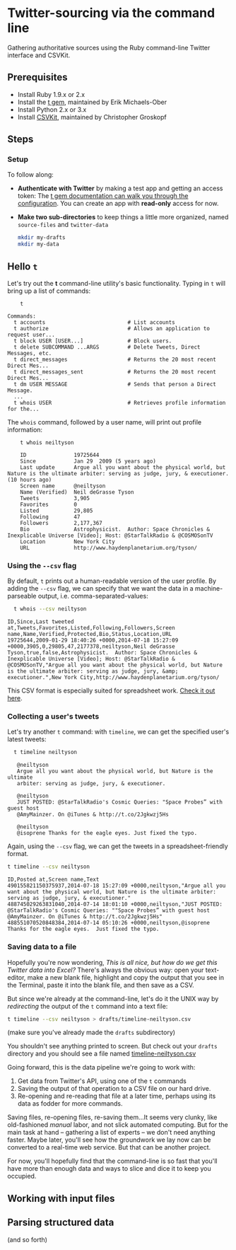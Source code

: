# Twitter-sourcing via the command line

Gathering authoritative sources using the Ruby command-line Twitter interface and CSVKit.


## Prerequisites

- Install Ruby 1.9.x or 2.x
- Install the [t gem](https://github.com/sferik/t), maintained by Erik Michaels-Ober
- Install Python 2.x or 3.x
- Install [CSVKit](https://github.com/onyxfish/csvkit), maintained by Christopher Groskopf 



## Steps

### Setup

To follow along:

- __Authenticate with Twitter__ by making a test app and getting an access token: The [t gem documentation can walk you through the configuration](https://github.com/sferik/t#configuration). You can create an app with __read-only__ access for now.

- __Make two sub-directories__ to keep things a little more organized, named `source-files` and `twitter-data`
    ```sh
    mkdir my-drafts
    mkdir my-data
    ```



## Hello `t` 

Let's try out the __t__ command-line utility's basic functionality. Typing in `t` will bring up a list of commands:

```
    t
```


```sh-output
Commands:
  t accounts                          # List accounts
  t authorize                         # Allows an application to request user...
  t block USER [USER...]              # Block users.
  t delete SUBCOMMAND ...ARGS         # Delete Tweets, Direct Messages, etc.
  t direct_messages                   # Returns the 20 most recent Direct Mes...
  t direct_messages_sent              # Returns the 20 most recent Direct Mes...
  t dm USER MESSAGE                   # Sends that person a Direct Message.
  ...
  t whois USER                        # Retrieves profile information for the...
```

The `whois` command, followed by a user name, will print out profile information:

```
    t whois neiltyson
```

```sh-output
    ID               19725644
    Since            Jan 29  2009 (5 years ago)
    Last update      Argue all you want about the physical world, but Nature is the ultimate arbiter: serving as judge, jury, & executioner. (10 hours ago)
    Screen name      @neiltyson
    Name (Verified)  Neil deGrasse Tyson
    Tweets           3,905
    Favorites        0
    Listed           29,805
    Following        47
    Followers        2,177,367
    Bio              Astrophysicist.  Author: Space Chronicles & Inexplicable Universe [Video]; Host: @StarTalkRadio & @COSMOSonTV
    Location         New York City
    URL              http://www.haydenplanetarium.org/tyson/
```


### Using the `--csv` flag

By default, `t` prints out a human-readable version of the user profile. By adding the `--csv` flag, we can specify that we want the data in a machine-parseable output, i.e. comma-separated-values:

```sh
  t whois --csv neiltyson
```

```sh-output
ID,Since,Last tweeted at,Tweets,Favorites,Listed,Following,Followers,Screen name,Name,Verified,Protected,Bio,Status,Location,URL
19725644,2009-01-29 18:40:26 +0000,2014-07-18 15:27:09 +0000,3905,0,29805,47,2177378,neiltyson,Neil deGrasse Tyson,true,false,Astrophysicist.  Author: Space Chronicles & Inexplicable Universe [Video]; Host: @StarTalkRadio & @COSMOSonTV,"Argue all you want about the physical world, but Nature is the ultimate arbiter: serving as judge, jury, &amp; executioner.",New York City,http://www.haydenplanetarium.org/tyson/
```


This CSV format is especially suited for spreadsheet work. [Check it out here](examples/whois-neiltyson.csv).

### Collecting a user's tweets

Let's try another `t` command: with `timeline`, we can get the specified user's latest tweets:

```sh
  t timeline neiltyson
```

```sh-output
   @neiltyson
   Argue all you want about the physical world, but Nature is the ultimate 
   arbiter: serving as judge, jury, & executioner.

   @neiltyson
   JUST POSTED: @StarTalkRadio's Cosmic Queries: "Space Probes” with guest host 
   @AmyMainzer. On @iTunes & http://t.co/2Jgkwzj5Hs

   @neiltyson
   @isoprene Thanks for the eagle eyes. Just fixed the typo.
```


Again, using the `--csv` flag, we can get the tweets in a spreadsheet-friendly format.

```sh
t timeline --csv neiltyson
```

```sh-output
ID,Posted at,Screen name,Text
490155821150375937,2014-07-18 15:27:09 +0000,neiltyson,"Argue all you want about the physical world, but Nature is the ultimate arbiter: serving as judge, jury, & executioner."
488745029263831040,2014-07-14 18:01:10 +0000,neiltyson,"JUST POSTED: @StarTalkRadio's Cosmic Queries: ""Space Probes” with guest host @AmyMainzer. On @iTunes & http://t.co/2Jgkwzj5Hs"
488551070520848384,2014-07-14 05:10:26 +0000,neiltyson,@isoprene Thanks for the eagle eyes.  Just fixed the typo.  
```


### Saving data to a file

Hopefully you're now wondering, _This is all nice, but how do we get this Twitter data into Excel?_ There's always the obvious way: open your text-editor, make a new blank file, highlight and copy the output that you see in the Terminal, paste it into the blank file, and then save as a CSV.

But since we're already at the command-line, let's do it the UNIX way by _redirecting_ the output of the `t` command into a text file:

```sh
t timeline --csv neiltyson > drafts/timeline-neiltyson.csv
```

(make sure you've already made the `drafts` subdirectory)

You shouldn't see anything printed to screen. But check out your `drafts` directory and you should see a file named [timeline-neiltyson.csv](drafts/timeline-neiltyson.csv)

Going forward, this is the data pipeline we're going to work with:

1. Get data from Twitter's API, using one of the `t` commands
2. Saving the output of that operation to a CSV file on our hard drive.
3. Re-opening and re-reading that file at a later time, perhaps using its data as fodder for more commands.

Saving files, re-opening files, re-saving them...It seems very clunky, like old-fashioned _manual_ labor, and not slick automated computing. But for the main task at hand &ndash; gathering a list of experts &ndash; we don't need anything faster. Maybe later, you'll see how the groundwork we lay now can be converted to a real-time web service. But that can be another project. 

For now, you'll hopefully find that the command-line is so fast that you'll have more than enough data and ways to slice and dice it to keep you occupied.


## Working with input files

## Parsing structured data

(and so forth)

